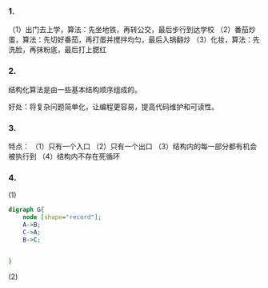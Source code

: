 ### 1.  
（1）出门去上学，算法：先坐地铁，再转公交，最后步行到达学校
（2）番茄炒蛋，算法：先切好番茄，再打蛋并搅拌均匀，最后入锅翻炒
（3）化妆，算法：先洗脸，再抹粉底，最后打上腮红

### 2.

结构化算法是由一些基本结构顺序组成的。  

好处：将复杂问题简单化，让编程更容易，提高代码维护和可读性。

### 3. 
特点：
（1）只有一个入口
（2）只有一个出口
（3）结构内的每一部分都有机会被执行到
（4）结构内不存在死循环

### 4.
(1)
~~~dot
digraph G{
    node [shape="record"];
    A->B;
    C->A;
    B->C;
    

}
~~~

(2)
